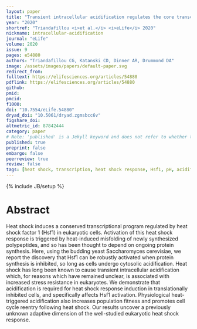 ```yaml
---
layout: paper
title: "Transient intracellular acidification regulates the core transcriptional heat shock response"
year: "2020"
shortref: "Triandafillou <i>et al.</i> <i>eLife</i> 2020"
nickname: intracellular-acidification
journal: "eLife"
volume: 2020
issue: 9
pages: e54880
authors: "Triandafillou CG, Katanski CD, Dinner AR, Drummond DA"
image: /assets/images/papers/default-paper.svg
redirect_from: 
fulltext: https://elifesciences.org/articles/54880
pdflink: https://elifesciences.org/articles/54880
github: 
pmid: 
pmcid: 
f1000: 
doi: "10.7554/eLife.54880"
dryad_doi: "10.5061/dryad.zgmsbcc6v"
figshare_doi: 
altmetric_id: 87842444
category: paper
# Note: 'published' is a Jekyll keyword and does not refer to whether the paper is published, but rather to whether this Markdown should be part of the rendered site.
published: true
preprint: false
embargo: false	
peerreview: true
review: false
tags: [heat shock, transcription, heat shock response, Hsf1, pH, acidification, yeast, birds]
---
```

{% include JB/setup %}

# Abstract 

Heat shock induces a conserved transcriptional program regulated by heat shock factor 1 (Hsf1) in eukaryotic cells. Activation of this heat shock response is triggered by heat-induced misfolding of newly synthesized polypeptides, and so has been thought to depend on ongoing protein synthesis. Here, using the budding yeast Saccharomyces cerevisiae, we report the discovery that Hsf1 can be robustly activated when protein synthesis is inhibited, so long as cells undergo cytosolic acidification. Heat shock has long been known to cause transient intracellular acidification which, for reasons which have remained unclear, is associated with increased stress resistance in eukaryotes. We demonstrate that acidification is required for heat shock response induction in translationally inhibited cells, and specifically affects Hsf1 activation. Physiological heat-triggered acidification also increases population fitness and promotes cell cycle reentry following heat shock. Our results uncover a previously unknown adaptive dimension of the well-studied eukaryotic heat shock response.
